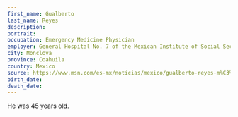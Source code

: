 ```yaml
---
first_name: Gualberto
last_name: Reyes
description: 
portrait: 
occupation: Emergency Medicine Physician
employer: General Hospital No. 7 of the Mexican Institute of Social Security (IMSS)
city: Monclova
province: Coahuila
country: Mexico
source: https://www.msn.com/es-mx/noticias/mexico/gualberto-reyes-m%C3%A9dico-del-imss-en-coahuila-muere-por-covid-19-es-el-segundo-deceso-en-la-entidad/ar-BB121yWF
birth_date: 
death_date: 
---
```


He was 45 years old.